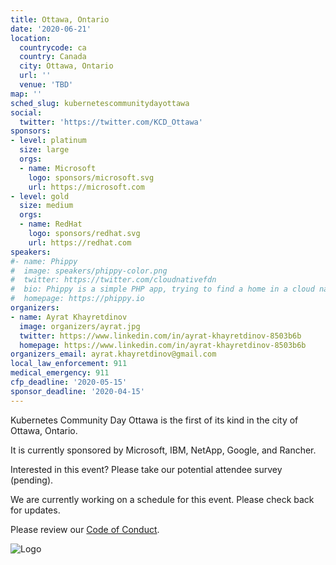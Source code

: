 ```yaml
---
title: Ottawa, Ontario
date: '2020-06-21'
location:
  countrycode: ca
  country: Canada
  city: Ottawa, Ontario
  url: ''
  venue: 'TBD'
map: ''
sched_slug: kubernetescommunitydayottawa
social:
  twitter: 'https://twitter.com/KCD_Ottawa'
sponsors:
- level: platinum
  size: large
  orgs:
  - name: Microsoft
    logo: sponsors/microsoft.svg
    url: https://microsoft.com
- level: gold
  size: medium
  orgs:
  - name: RedHat
    logo: sponsors/redhat.svg
    url: https://redhat.com
speakers:
#- name: Phippy
#  image: speakers/phippy-color.png
#  twitter: https://twitter.com/cloudnativefdn
#  bio: Phippy is a simple PHP app, trying to find a home in a cloud native world.
#  homepage: https://phippy.io
organizers:
- name: Ayrat Khayretdinov
  image: organizers/ayrat.jpg
  twitter: https://www.linkedin.com/in/ayrat-khayretdinov-8503b6b
  homepage: https://www.linkedin.com/in/ayrat-khayretdinov-8503b6b
organizers_email: ayrat.khayretdinov@gmail.com
local_law_enforcement: 911
medical_emergency: 911
cfp_deadline: '2020-05-15'
sponsor_deadline: '2020-04-15'
---
```


Kubernetes Community Day Ottawa is the first of its kind in the city of Ottawa, Ontario.

It is currently sponsored by Microsoft, IBM, NetApp, Google, and Rancher.

Interested in this event?  Please take our potential attendee survey (pending).

We are currently working on a schedule for this event. Please check back for updates.

Please review our [Code of Conduct](/code-of-conduct).

![Logo](/img/2020-ottawa/logo_cncf_ottawa.png)
